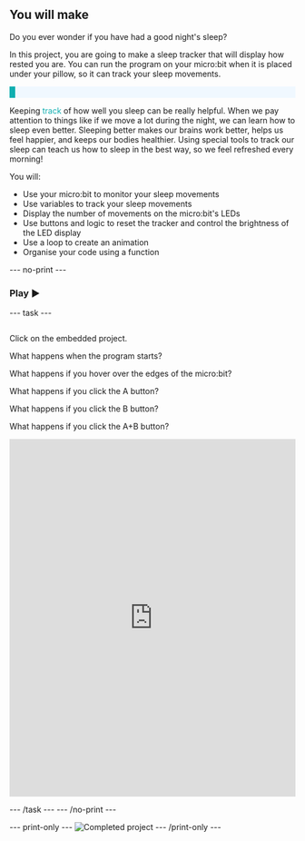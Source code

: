 ## You will make

Do you ever wonder if you have had a good night's sleep?

In this project, you are going to make a sleep tracker that will display how rested you are. 
You can run the program on your micro:bit when it is placed under your pillow, so it can track your sleep movements.

<p style="border-left: solid; border-width:10px; border-color: #0faeb0; background-color: aliceblue; padding: 10px;">

Keeping <span style="color: #0faeb0">track</span> of how well you sleep can be really helpful. When we pay attention to things like if we move a lot during the night, we can learn how to sleep even better. Sleeping better makes our brains work better, helps us feel happier, and keeps our bodies healthier. Using special tools to track our sleep can teach us how to sleep in the best way, so we feel refreshed every morning!

</p>

You will:
+ Use your micro:bit to monitor your sleep movements
+ Use variables to track your sleep movements
+ Display the number of movements on the micro:bit's LEDs
+ Use buttons and logic to reset the tracker and control the brightness of the LED display
+ Use a loop to create an animation
+ Organise your code using a function

--- no-print ---

### Play ▶️

--- task ---
<div style="display: flex; flex-wrap: wrap">
<div style="flex-basis: 175px; flex-grow: 1">  

Click on the embedded project.

What happens when the program starts?

What happens if you hover over the edges of the micro:bit?

What happens if you click the A button?

What happens if you click the B button?

What happens if you click the A+B button?

<div style="position:relative;height:0;padding-bottom:125%;overflow:hidden;"><iframe style="position:absolute;top:0;left:0;width:100%;height:100%;" src="https://makecode.microbit.org/---run?id=_14Lib71CCP0F" allowfullscreen="allowfullscreen" sandbox="allow-popups allow-forms allow-scripts allow-same-origin" frameborder="0"></iframe></div>

</div>
</div>

--- /task ---
--- /no-print ---

--- print-only ---
![Completed project](images/showcase_static.png)
--- /print-only ---
